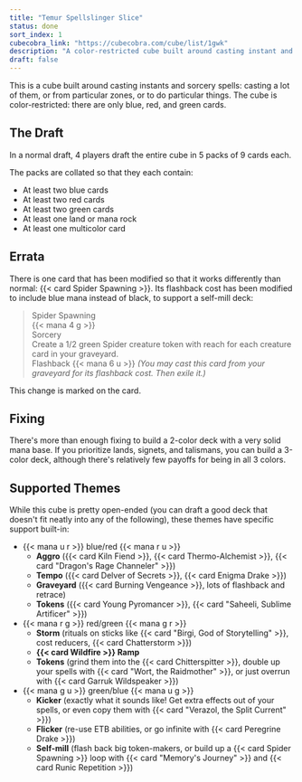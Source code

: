 ```yaml
---
title: "Temur Spellslinger Slice"
status: done
sort_index: 1
cubecobra_link: "https://cubecobra.com/cube/list/1gwk"
description: "A color-restricted cube built around casting instant and sorcery spells"
draft: false
---
```


This is a cube built around casting instants and sorcery spells: casting a lot of them, or from particular zones, or to do particular things. The cube is color-restricted: there are only blue, red, and green cards.


## The Draft

In a normal draft, 4 players draft the entire cube in 5 packs of 9 cards each.

The packs are collated so that they each contain:

  * At least two blue cards
  * At least two red cards
  * At least two green cards
  * At least one land or mana rock
  * At least one multicolor card


## Errata

There is one card that has been modified so that it works differently than normal: {{< card Spider Spawning >}}. Its flashback cost has been modified to include blue mana instead of black, to support a self-mill deck:

> Spider Spawning  
> {{< mana 4 g >}}  
> Sorcery  
> Create a 1/2 green Spider creature token with reach for each creature card in your graveyard.  
> Flashback {{< mana 6 u >}} _(You may cast this card from your graveyard for its flashback cost. Then exile it.)_

This change is marked on the card.


## Fixing

There's more than enough fixing to build a 2-color deck with a very solid mana base. If you prioritize lands, signets, and talismans, you can build a 3-color deck, although there's relatively few payoffs for being in all 3 colors.


## Supported Themes

While this cube is pretty open-ended (you can draft a good deck that doesn't fit neatly into any of the following), these themes have specific support built-in:

  * {{< mana u r >}} blue/red {{< mana r u >}}
      * **Aggro** ({{< card Kiln Fiend >}}, {{< card Thermo-Alchemist >}}, {{< card "Dragon's Rage Channeler" >}})
      * **Tempo** ({{< card Delver of Secrets >}}, {{< card Enigma Drake >}})
      * **Graveyard** ({{< card Burning Vengeance >}}, lots of flashback and retrace)
      * **Tokens** ({{< card Young Pyromancer >}}, {{< card "Saheeli, Sublime Artificer" >}})
  * {{< mana r g >}} red/green {{< mana g r >}}
      * **Storm** (rituals on sticks like {{< card "Birgi, God of Storytelling" >}}, cost reducers, {{< card Chatterstorm >}})
      * **{{< card Wildfire >}} Ramp**
      * **Tokens** (grind them into the {{< card Chitterspitter >}}, double up your spells with {{< card "Wort, the Raidmother" >}}, or just overrun with {{< card Garruk Wildspeaker >}})
  * {{< mana g u >}} green/blue {{< mana u g >}}
      * **Kicker** (exactly what it sounds like! Get extra effects out of your spells, or even copy them with {{< card "Verazol, the Split Current" >}})
      * **Flicker** (re-use ETB abilities, or go infinite with {{< card Peregrine Drake >}})
      * **Self-mill** (flash back big token-makers, or build up a {{< card Spider Spawning >}} loop with {{< card "Memory's Journey" >}} and {{< card Runic Repetition >}})
